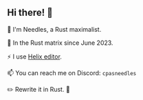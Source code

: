 ## Hi there! 👋

🚀 I'm Needles, a Rust maximalist.

🌱 In the Rust matrix since June 2023.

⚡ I use [Helix editor](https://helix-editor.com).

📫 You can reach me on Discord: `cpasneedles`

✏️ Rewrite it in Rust. 🦀

